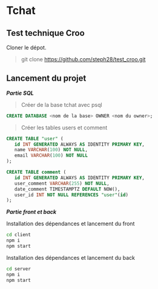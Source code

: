# Tchat
## Test technique Croo

Cloner le dépot.

> git clone https://github.com/steph28/test_croo.git

## Lancement du projet

__*Partie SQL*__

> Créer de la base tchat avec psql
```sql
CREATE DATABASE <nom de la base> OWNER <nom du owner>;
```

> Créer les tables users et comment
```sql
CREATE TABLE "user" (
   id INT GENERATED ALWAYS AS IDENTITY PRIMARY KEY,
   name VARCHAR(100) NOT NULL,
   email VARCHAR(100) NOT NULL
);

CREATE TABLE comment (
   id INT GENERATED ALWAYS AS IDENTITY PRIMARY KEY,
   user_comment VARCHAR(255) NOT NULL,
   date_comment TIMESTAMPTZ DEFAULT NOW(),
   user_id INT NOT NULL REFERENCES "user"(id)
);
```

__*Partie front et back*__

Installation des dépendances et lancement du front

```sh
cd client
npm i
npm start
```

Installation des dépendances et lancement du back

```sh
cd server
npm i
npm start
```
